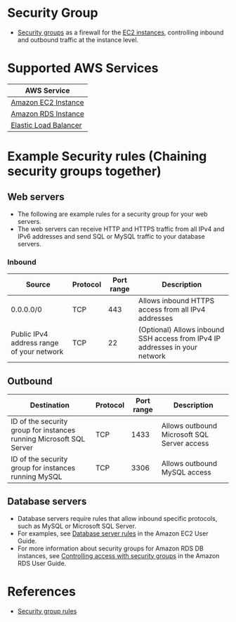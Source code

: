 # Security Group
- [Security groups](https://docs.aws.amazon.com/vpc/latest/userguide/VPC_SecurityGroups.html) as a firewall for the [EC2 instances](../../3_ComputeServices/AmazonEC2), controlling inbound and outbound traffic at the instance level.

# Supported AWS Services

| AWS Service                                                                                                         |
|---------------------------------------------------------------------------------------------------------------------|
| [Amazon EC2 Instance](../../3_ComputeServices/AmazonEC2/Readme.md)                                                  |
| [Amazon RDS Instance](../../6_DatabaseServices/AmazonRDS/Readme.md)                                                 |
| [Elastic Load Balancer](../../1_NetworkingAndContentDelivery/2_ApplicationNetworking/ElasticLoadBalancer/Readme.md) |


# Example Security rules (Chaining security groups together)

## Web servers
- The following are example rules for a security group for your web servers. 
- The web servers can receive HTTP and HTTPS traffic from all IPv4 and IPv6 addresses and send SQL or MySQL traffic to your database servers.

### Inbound

| Source                                    | Protocol | Port range | Description                                                                              |
|-------------------------------------------|----------|------------|------------------------------------------------------------------------------------------|
| 0.0.0.0/0                                 | TCP      | 443        | Allows inbound HTTPS access from all IPv4 addresses                                      |
| Public IPv4 address range of your network | TCP      | 22         | (Optional) Allows inbound SSH access from IPv4 IP addresses in your network              |

## Outbound

| Destination                                                         | Protocol | Port range | Description                                 |
|---------------------------------------------------------------------|----------|------------|---------------------------------------------|
| ID of the security group for instances running Microsoft SQL Server | TCP      | 1433       | Allows outbound Microsoft SQL Server access |
| ID of the security group for instances running MySQL                | TCP      | 3306       | Allows outbound MySQL access                |

## Database servers
- Database servers require rules that allow inbound specific protocols, such as MySQL or Microsoft SQL Server. 
- For examples, see [Database server rules](https://docs.aws.amazon.com/AWSEC2/latest/UserGuide/security-group-rules-reference.html#sg-rules-db-server) in the Amazon EC2 User Guide. 
- For more information about security groups for Amazon RDS DB instances, see [Controlling access with security groups](https://docs.aws.amazon.com/AmazonRDS/latest/UserGuide/Overview.RDSSecurityGroups.html) in the Amazon RDS User Guide.

# References
- [Security group rules](https://docs.aws.amazon.com/vpc/latest/userguide/security-group-rules.html)